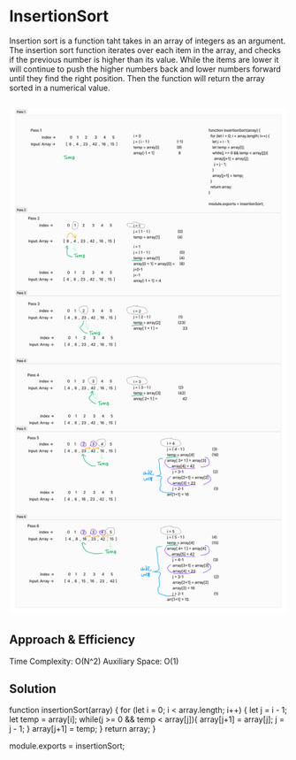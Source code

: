 # InsertionSort
<!-- Description of the challenge -->
Insertion sort is a function taht takes in an array of integers as an argument. The insertion sort function iterates over each item in the array, and checks if the previous number is higher than its value. While the items are lower it will continue to push the higher numbers back and lower numbers forward until they find the right position. Then the function will return the array sorted in a numerical value.

## ![Whiteboard Process](./Untitled%20(1).png)
<!-- Embedded whiteboard image -->

## Approach & Efficiency
<!-- What approach did you take? Why? What is the Big O space/time for this approach? -->
Time Complexity: O(N^2)
Auxiliary Space: O(1)

## Solution
<!-- Show how to run your code, and examples of it in action -->
function insertionSort(array) {
  for (let i = 0; i < array.length; i++) {
    let j = i - 1;
    let temp = array[i];
    while(j >= 0 && temp < array[j]){
      array[j+1] = array[j];
      j = j - 1;
    }
    array[j+1] = temp;
  }
  return array;
}

module.exports = insertionSort;
